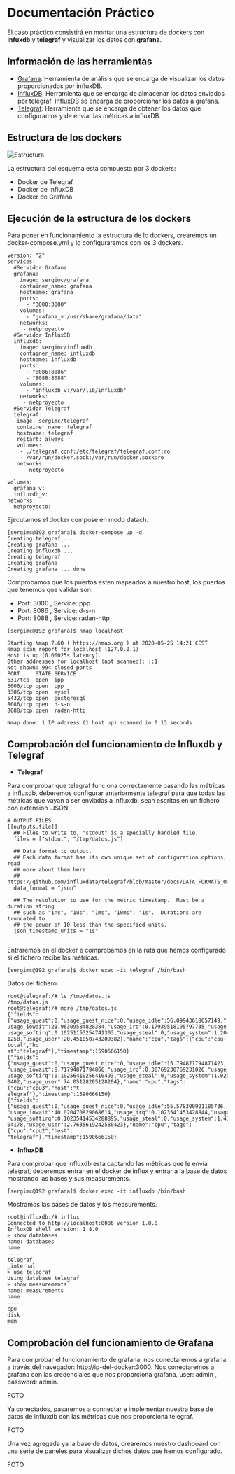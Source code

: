 # Documentación Práctico

El caso práctico consistirá en montar una estructura de dockers con **infuxdb** y **telegraf** y visualizar los datos con **grafana**.

## Información de las herramientas

* [Grafana](https://github.com/SergiMC/ProyectoSergiMC/blob/master/Documentaci%C3%B3n/Grafana.md): Herramienta de análísis que se encarga de visualizar los datos proporcionados por influxDB.
* [InfluxDB](https://github.com/SergiMC/ProyectoSergiMC/blob/master/Documentaci%C3%B3n/influxDB.md): Herramienta que se encarga de almacenar los datos enviados por telegraf. InfluxDB se encarga de proporcionar los datos a grafana.
* [Telegraf](https://github.com/SergiMC/ProyectoSergiMC/blob/master/Documentaci%C3%B3n/Telegraf.md): Herramienta que se encarga de obtener los datos que configuramos y de enviar las métricas a influxDB.

## Estructura de los dockers

![Estructura](https://github.com/SergiMC/ProyectoSergiMC/blob/master/Fotos/esquema.jpg)

La estructura del esquema está compuesta por 3 dockers:

* Docker de Telegraf
* Docker de InfluxDB
* Docker de Grafana

## Ejecución de la estructura de los dockers

Para poner en funcionamiento la estructura de lo dockers, crearemos un docker-compose.yml y lo configuraremos con los 3 dockers.

```
version: "2"
services:
  #Servidor Grafana
  grafana:
    image: sergimc/grafana
    container_name: grafana
    hostname: grafana
    ports:
      - "3000:3000"
    volumes:
      - "grafana_v:/usr/share/grafana/data"
    networks:
     - netproyecto
  #Servidor InfluxDB
  influxdb:
    image: sergimc/influxdb
    container_name: influxdb
    hostname: influxdb
    ports:
      - "8086:8086"
      - "8088:8088"
    volumes:
      - "influxdb_v:/var/lib/influxdb"
    networks:
     - netproyecto
  #Servidor Telegraf
  telegraf:
   image: sergimc/telegraf
   container_name: telegraf
   hostname: telegraf
   restart: always
   volumes:
    - ./telegraf.conf:/etc/telegraf/telegraf.conf:ro
    - /var/run/docker.sock:/var/run/docker.sock:ro
   networks:
     - netproyecto

volumes:
  grafana_v:
  influxdb_v:
networks:
  netproyecto:
```

Ejecutamos el docker compose en modo datach.

```
[sergimc@192 grafana]$ docker-compose up -d
Creating telegraf ... 
Creating grafana ... 
Creating influxdb ... 
Creating telegraf
Creating grafana
Creating grafana ... done
```
Comprobamos que los puertos esten mapeados a nuestro host, los puertos que tenemos que validar son:

* Port: 3000 , Service: ppp
* Port: 8086 , Service: d-s-n
* Port: 8088 , Service: radan-http

```
[sergimc@192 grafana]$ nmap localhost

Starting Nmap 7.60 ( https://nmap.org ) at 2020-05-25 14:21 CEST
Nmap scan report for localhost (127.0.0.1)
Host is up (0.00025s latency).
Other addresses for localhost (not scanned): ::1
Not shown: 994 closed ports
PORT     STATE SERVICE
631/tcp  open  ipp
3000/tcp open  ppp
3306/tcp open  mysql
5432/tcp open  postgresql
8086/tcp open  d-s-n
8088/tcp open  radan-http

Nmap done: 1 IP address (1 host up) scanned in 0.13 seconds
```

## Comprobación del funcionamiento de Influxdb y Telegraf

* **Telegraf**

Para comprobar que telegraf funciona correctamente pasando las métricas a influxdb, deberemos configurar anteriormente telegraf para que todas las métricas que vayan a ser enviadas a influxdb, sean escritas en un fichero con extension .JSON

```
# OUTPUT FILES
[[outputs.file]]
  ## Files to write to, "stdout" is a specially handled file.
  files = ["stdout", "/tmp/datos.js"]

  ## Data format to output.
  ## Each data format has its own unique set of configuration options, read
  ## more about them here:
  ## https://github.com/influxdata/telegraf/blob/master/docs/DATA_FORMATS_OUTPUT.md
  data_format = "json"

  ## The resolution to use for the metric timestamp.  Must be a duration string
  ## such as "1ns", "1us", "1ms", "10ms", "1s".  Durations are truncated to
  ## the power of 10 less than the specified units.
  json_timestamp_units = "1s"
                               
```

Entraremos en el docker e comprobamos en la ruta que hemos configurado si el fichero recibe las métricas.

```
[sergimc@192 grafana]$ docker exec -it telegraf /bin/bash
```
Datos del fichero:

```
root@telegraf:/# ls /tmp/datos.js 
/tmp/datos.js
root@telegraf:/# more /tmp/datos.js 
{"fields":{"usage_guest":0,"usage_guest_nice":0,"usage_idle":56.09943618657149,"
usage_iowait":21.96309584828384,"usage_irq":0.17939518195797735,"usage_nice":0,"
usage_softirq":0.10251153254741303,"usage_steal":0,"usage_system":1.204510507432
1258,"usage_user":20.451050743209382},"name":"cpu","tags":{"cpu":"cpu-total","ho
st":"telegraf"},"timestamp":1590666150}
{"fields":{"usage_guest":0,"usage_guest_nice":0,"usage_idle":15.794871794871423,
"usage_iowait":8.71794871794866,"usage_irq":0.30769230769231026,"usage_nice":0,"
usage_softirq":0.10256410256410493,"usage_steal":0,"usage_system":1.025641025641
0402,"usage_user":74.05128205128204},"name":"cpu","tags":{"cpu":"cpu3","host":"t
elegraf"},"timestamp":1590666150}
{"fields":{"usage_guest":0,"usage_guest_nice":0,"usage_idle":55.578300921185736,
"usage_iowait":40.020470829068614,"usage_irq":0.1023541453428844,"usage_nice":0,
"usage_softirq":0.10235414534288895,"usage_steal":0,"usage_system":1.43295803480
04178,"usage_user":2.7635619242580423},"name":"cpu","tags":{"cpu":"cpu2","host":
"telegraf"},"timestamp":1590666150}
```

* **InfluxDB**

Para comprobar que influxdb está captando las métricas que le envía telegraf, deberemos entrar en el docker de influx y entrar a la base de datos mostrando las bases y sus measurements.

```
[sergimc@192 grafana]$ docker exec -it influxdb /bin/bash
```

Mostramos las bases de datos y los measurements.

```
root@influxdb:/# influx 
Connected to http://localhost:8086 version 1.8.0
InfluxDB shell version: 1.8.0
> show databases
name: databases
name
----
telegraf
_internal
> use telegraf
Using database telegraf
> show measurements
name: measurements
name
----
cpu
disk
mem
```



## Comprobación del funcionamiento de Grafana

Para comprobar el funcionamiento de grafana, nos conectaremos a grafana a través del navegador: http://ip-del-docker:3000.
Nos conectaremos a grafana con las credenciales que nos proporciona grafana, user: admin , password: admin.

FOTO

Ya conectados, pasaremos a connectar e implementar nuestra base de datos de influxdb con las métricas que nos proporciona telegraf.

FOTO

Una vez agregada ya la base de datos, crearemos nuestro dashboard con una serie de paneles para visualizar dichos datos que hemos configurado.

FOTO



